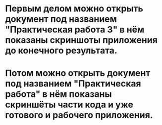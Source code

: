 # Первым делом можно открыть документ под названием "Практическая работа 3" в нём показаны скриншоты приложения до конечного результата.
# Потом можно открыть документ под названием "Практическая работа" в нём показаны скриншёты части кода и уже готового и рабочего приложения.
